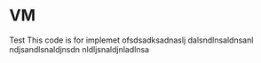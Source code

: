 # VM
Test
This code is for implemet ofsdsadksadnaslj dalsndlnsaldnsanl
ndjsandlsnaldjnsdn
nldljsnaldjnladlnsa
